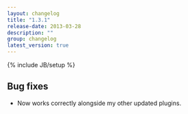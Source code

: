 ```yaml
---
layout: changelog
title: "1.3.1"
release-date: 2013-03-28
description: ""
group: changelog
latest_version: true
---
```

{% include JB/setup %}

## Bug fixes

* Now works correctly alongside my other updated plugins.

